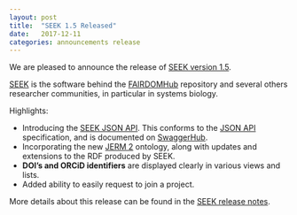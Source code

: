 ```yaml
---
layout: post
title:  "SEEK 1.5 Released"
date:   2017-12-11
categories: announcements release
---
```


We are pleased to announce the release of [SEEK version 1.5](https://docs.seek4science.org/tech/releases/#version-150).

[SEEK](http://seek4science.org/) is the software behind the [FAIRDOMHub](https://fairdomhub.org) repository and several others researcher communities, in particular in systems biology.

Highlights:

* Introducing the [SEEK JSON API](https://docs.seek4science.org/help/user-guide/api.html). This conforms to the [JSON API](http://jsonapi.org/) specification, and is documented on [SwaggerHub](https://app.swaggerhub.com/apis/FAIRDOM/SEEK/0.1). 
* Incorporating the new [JERM 2](http://jermontology.org/) ontology, along with updates and extensions to the RDF produced by SEEK.
* **DOI’s and ORCiD identifiers** are displayed clearly in various views and lists.
* Added ability to easily request to join a project.

More details about this release can be found in the [SEEK release notes](https://docs.seek4science.org/tech/releases/#version-150).

